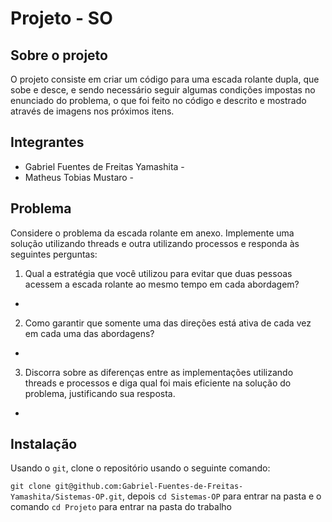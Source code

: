 # Projeto - SO

## Sobre o projeto

O projeto consiste em criar um código para uma escada rolante dupla, que sobe e desce, e sendo necessário seguir algumas condições impostas no enunciado do problema, o que foi feito no código e descrito e mostrado através de imagens nos próximos itens. 

## Integrantes

- Gabriel Fuentes de  Freitas Yamashita -
- Matheus Tobias Mustaro - 

## Problema

Considere o problema da escada rolante em anexo. Implemente uma solução utilizando threads e outra utilizando processos e responda às seguintes perguntas:

1. Qual a estratégia que você utilizou para evitar que duas pessoas acessem a escada rolante ao mesmo tempo em cada abordagem?
-

2. Como garantir que somente uma das direções está ativa de cada vez em cada uma das abordagens?
-

3. Discorra sobre as diferenças entre as implementações utilizando threads e processos e diga qual foi mais eficiente na solução do problema, justificando sua resposta.
-


## Instalação

Usando o `git`, clone o repositório usando o seguinte comando:

`git clone git@github.com:Gabriel-Fuentes-de-Freitas-Yamashita/Sistemas-OP.git`, depois `cd Sistemas-OP` para entrar na pasta e o comando `cd Projeto` para entrar na pasta do trabalho

